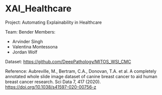 # XAI_Healthcare

Project: Automating Explainability in Healthcare

Team: Bender
Members:
 - Arvinder Singh
 - Valentina Montessona
 - Jordan Wolf
 
Dataset:  https://github.com/DeepPathology/MITOS_WSI_CMC

Reference: Aubreville, M., Bertram, C.A., Donovan, T.A. et al. A completely annotated whole slide image dataset of canine breast cancer to aid human breast cancer research. Sci Data 7, 417 (2020). https://doi.org/10.1038/s41597-020-00756-z